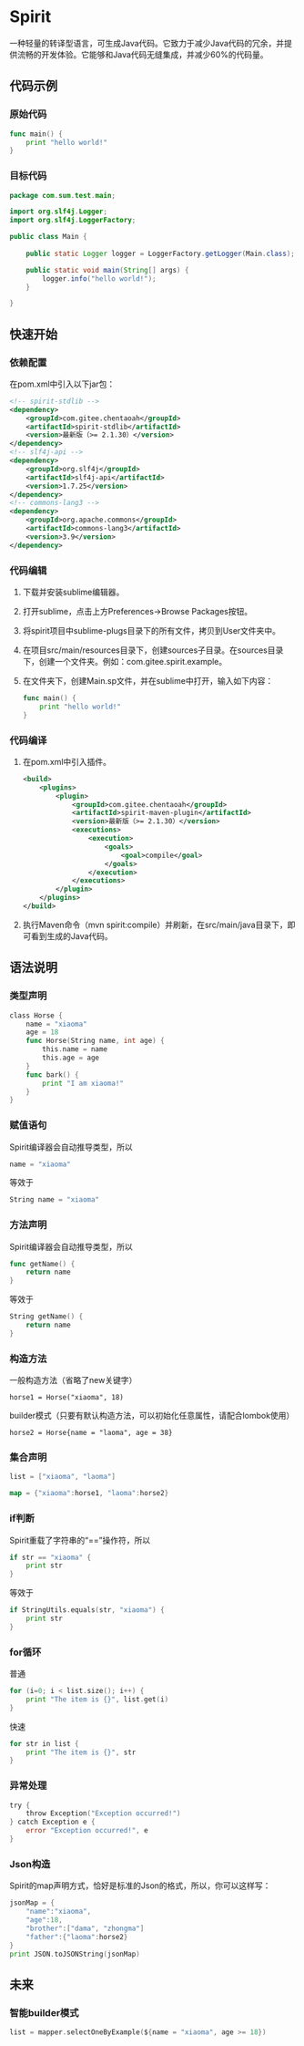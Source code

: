 # Spirit

一种轻量的转译型语言，可生成Java代码。它致力于减少Java代码的冗余，并提供流畅的开发体验。它能够和Java代码无缝集成，并减少60%的代码量。

## 代码示例

### 原始代码

```go
func main() {
    print "hello world!"
}
```

### 目标代码

```java
package com.sum.test.main;

import org.slf4j.Logger;
import org.slf4j.LoggerFactory;

public class Main {
    
    public static Logger logger = LoggerFactory.getLogger(Main.class);

    public static void main(String[] args) {
        logger.info("hello world!");
    }

}  
```

## 快速开始

### 依赖配置

在pom.xml中引入以下jar包：

```xml
<!-- spirit-stdlib -->
<dependency>
    <groupId>com.gitee.chentaoah</groupId>
    <artifactId>spirit-stdlib</artifactId>
    <version>最新版（>= 2.1.30）</version>
</dependency>
<!-- slf4j-api -->
<dependency>
    <groupId>org.slf4j</groupId>
    <artifactId>slf4j-api</artifactId>
    <version>1.7.25</version>
</dependency>
<!-- commons-lang3 -->
<dependency>
    <groupId>org.apache.commons</groupId>
    <artifactId>commons-lang3</artifactId>
    <version>3.9</version>
</dependency>
```

### 代码编辑

1. 下载并安装sublime编辑器。

2. 打开sublime，点击上方Preferences->Browse Packages按钮。

3. 将spirit项目中sublime-plugs目录下的所有文件，拷贝到User文件夹中。

4. 在项目src/main/resources目录下，创建sources子目录。在sources目录下，创建一个文件夹。例如：com.gitee.spirit.example。

5. 在文件夹下，创建Main.sp文件，并在sublime中打开，输入如下内容：

   ```go
   func main() {
       print "hello world!"
   }
   ```

### 代码编译

1. 在pom.xml中引入插件。

   ```xml
   <build>
       <plugins>
           <plugin>
               <groupId>com.gitee.chentaoah</groupId>
               <artifactId>spirit-maven-plugin</artifactId>
               <version>最新版（>= 2.1.30）</version>
               <executions>
                   <execution>
                       <goals>
                           <goal>compile</goal>
                       </goals>
                   </execution>
               </executions>
           </plugin>
       </plugins>
   </build>
   ```

2. 执行Maven命令（mvn spirit:compile）并刷新，在src/main/java目录下，即可看到生成的Java代码。

## 语法说明

### 类型声明

```go
class Horse {
    name = "xiaoma"
    age = 18
    func Horse(String name, int age) {
        this.name = name
        this.age = age
    }
    func bark() {
        print "I am xiaoma!"
    }
}
```

### 赋值语句

Spirit编译器会自动推导类型，所以

```go
name = "xiaoma"
```

等效于

```go
String name = "xiaoma"
```

### 方法声明

Spirit编译器会自动推导类型，所以

```go
func getName() {
    return name
}
```

等效于

```go
String getName() {
    return name
}
```

### 构造方法

一般构造方法（省略了new关键字）

```
horse1 = Horse("xiaoma", 18)
```

builder模式（只要有默认构造方法，可以初始化任意属性，请配合lombok使用）

```
horse2 = Horse{name = "laoma", age = 38}
```

### 集合声明

```go
list = ["xiaoma", "laoma"]
```

```go
map = {"xiaoma":horse1, "laoma":horse2}
```

### if判断

Spirit重载了字符串的“==”操作符，所以

```go
if str == "xiaoma" {
    print str
}
```

等效于

```go
if StringUtils.equals(str, "xiaoma") {
    print str
}
```

### for循环

普通

```go
for (i=0; i < list.size(); i++) {
    print "The item is {}", list.get(i)
}
```

快速

```go
for str in list {
    print "The item is {}", str
}
```

### 异常处理

```go
try {
    throw Exception("Exception occurred!")
} catch Exception e {
    error "Exception occurred!", e
}
```

### Json构造

Spirit的map声明方式，恰好是标准的Json的格式，所以，你可以这样写：

```go
jsonMap = {
    "name":"xiaoma",
    "age":18,
    "brother":["dama", "zhongma"]
    "father":{"laoma":horse2}
}
print JSON.toJSONString(jsonMap)
```

## 未来

### 智能builder模式

```go
list = mapper.selectOneByExample(${name = "xiaoma", age >= 18})
```

